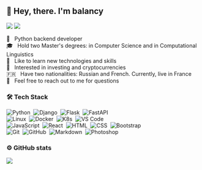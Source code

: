 ## 👋 Hey, there. I'm balancy

<p>
<a href="mailto:balancy@gmail.com"><img src="https://img.shields.io/badge/-balancy@gmail.com-D14836?style=flat&logo=Gmail&logoColor=white"/></a>
<a href="https://t.me/balancy"><img src="https://img.shields.io/badge/-balancy-2AABEE?style=flat&logo=telegram"/></a>
</p>

🐍 &nbsp; Python backend developer\
🎓 &nbsp; Hold two Master's degrees: in Computer Science and in Computational Linguistics\
📖 &nbsp; Like to learn new technologies and skills\
👀 &nbsp; Interested in investing and cryptocurrencies\
:fr: &nbsp; Have two nationalities: Russian and French. Currently, live in France\
💬 &nbsp; Feel free to reach out to me for questions

### 🛠 Tech Stack

![Python](https://img.shields.io/badge/-Python-FFFFFF?style=flat&logo=python)&nbsp;
![Django](https://img.shields.io/badge/-Django-FFFFFF?style=flat&logo=django&logoColor=000000)&nbsp;
![Flask](https://img.shields.io/badge/-Flask-FFFFFF?style=flat&logo=flask&logoColor=000000)&nbsp;
![FastAPI](https://img.shields.io/badge/-FastApi-FFFFFF?style=flat&logo=fastapi)&nbsp;\
![Linux](https://img.shields.io/badge/-Linux-FFFFFF?style=flat&logo=linux&logoColor=000000)&nbsp;
![Docker](https://img.shields.io/badge/-Docker-FFFFFF?style=flat&logo=docker)&nbsp;
![K8s](https://img.shields.io/badge/-Kubernetes-FFFFFF?style=flat&logo=kubernetes)&nbsp;
![VS Code](https://img.shields.io/badge/-VS%20Code-FFFFFF?style=flat&logo=visual-studio-code&logoColor=007ACC)&nbsp;\
![JavaScript](https://img.shields.io/badge/-JavaScript-FFFFFF?style=flat&logo=javascript)&nbsp;
![React](https://img.shields.io/badge/-React-FFFFFF?style=flat&logo=react)&nbsp;
![HTML](https://img.shields.io/badge/-HTML-FFFFFF?style=flat&logo=HTML5)&nbsp;
![CSS](https://img.shields.io/badge/-CSS-FFFFFF?style=flat&logo=CSS3&logoColor=1572B6)&nbsp;
![Bootstrap](https://img.shields.io/badge/-Bootstrap-FFFFFF?style=flat&logo=bootstrap)&nbsp;\
![Git](https://img.shields.io/badge/-Git-FFFFFF?style=flat&logo=git)&nbsp;
![GitHub](https://img.shields.io/badge/-GitHub-FFFFFF?style=flat&logo=github&logoColor=000000)&nbsp;
![Markdown](https://img.shields.io/badge/-Markdown-FFFFFF?style=flat&logo=markdown&logoColor=000000)&nbsp;
![Photoshop](https://img.shields.io/badge/-Photoshop-FFFFFF?style=flat&logo=adobe-photoshop)&nbsp;

### ⚙️ GitHub stats

<p>
<a href="https://github.com/balancy/github-readme-stats">
<img src="https://github-readme-stats.vercel.app/api/top-langs/?username=balancy&&layout=compact"/>
</a>
</p>
